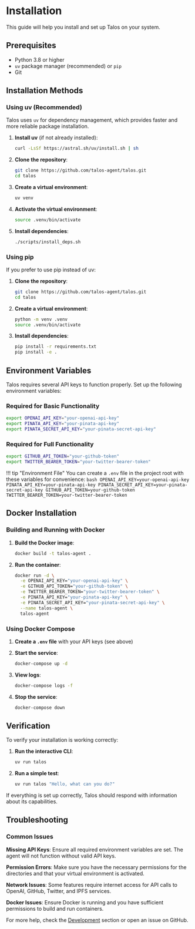 # Installation

This guide will help you install and set up Talos on your system.

## Prerequisites

- Python 3.8 or higher
- `uv` package manager (recommended) or `pip`
- Git

## Installation Methods

### Using uv (Recommended)

Talos uses `uv` for dependency management, which provides faster and more reliable package installation.

1. **Install uv** (if not already installed):
   ```bash
   curl -LsSf https://astral.sh/uv/install.sh | sh
   ```

2. **Clone the repository**:
   ```bash
   git clone https://github.com/talos-agent/talos.git
   cd talos
   ```

3. **Create a virtual environment**:
   ```bash
   uv venv
   ```

4. **Activate the virtual environment**:
   ```bash
   source .venv/bin/activate
   ```

5. **Install dependencies**:
   ```bash
   ./scripts/install_deps.sh
   ```

### Using pip

If you prefer to use pip instead of uv:

1. **Clone the repository**:
   ```bash
   git clone https://github.com/talos-agent/talos.git
   cd talos
   ```

2. **Create a virtual environment**:
   ```bash
   python -m venv .venv
   source .venv/bin/activate
   ```

3. **Install dependencies**:
   ```bash
   pip install -r requirements.txt
   pip install -e .
   ```

## Environment Variables

Talos requires several API keys to function properly. Set up the following environment variables:

### Required for Basic Functionality
```bash
export OPENAI_API_KEY="your-openai-api-key"
export PINATA_API_KEY="your-pinata-api-key"
export PINATA_SECRET_API_KEY="your-pinata-secret-api-key"
```

### Required for Full Functionality
```bash
export GITHUB_API_TOKEN="your-github-token"
export TWITTER_BEARER_TOKEN="your-twitter-bearer-token"
```

!!! tip "Environment File"
    You can create a `.env` file in the project root with these variables for convenience:
    ```bash
    OPENAI_API_KEY=your-openai-api-key
    PINATA_API_KEY=your-pinata-api-key
    PINATA_SECRET_API_KEY=your-pinata-secret-api-key
    GITHUB_API_TOKEN=your-github-token
    TWITTER_BEARER_TOKEN=your-twitter-bearer-token
    ```

## Docker Installation

### Building and Running with Docker

1. **Build the Docker image**:
   ```bash
   docker build -t talos-agent .
   ```

2. **Run the container**:
   ```bash
   docker run -d \
     -e OPENAI_API_KEY="your-openai-api-key" \
     -e GITHUB_API_TOKEN="your-github-token" \
     -e TWITTER_BEARER_TOKEN="your-twitter-bearer-token" \
     -e PINATA_API_KEY="your-pinata-api-key" \
     -e PINATA_SECRET_API_KEY="your-pinata-secret-api-key" \
     --name talos-agent \
     talos-agent
   ```

### Using Docker Compose

1. **Create a `.env` file** with your API keys (see above)

2. **Start the service**:
   ```bash
   docker-compose up -d
   ```

3. **View logs**:
   ```bash
   docker-compose logs -f
   ```

4. **Stop the service**:
   ```bash
   docker-compose down
   ```

## Verification

To verify your installation is working correctly:

1. **Run the interactive CLI**:
   ```bash
   uv run talos
   ```

2. **Run a simple test**:
   ```bash
   uv run talos "Hello, what can you do?"
   ```

If everything is set up correctly, Talos should respond with information about its capabilities.

## Troubleshooting

### Common Issues

**Missing API Keys**: Ensure all required environment variables are set. The agent will not function without valid API keys.

**Permission Errors**: Make sure you have the necessary permissions for the directories and that your virtual environment is activated.

**Network Issues**: Some features require internet access for API calls to OpenAI, GitHub, Twitter, and IPFS services.

**Docker Issues**: Ensure Docker is running and you have sufficient permissions to build and run containers.

For more help, check the [Development](../development/contributing.md) section or open an issue on GitHub.

